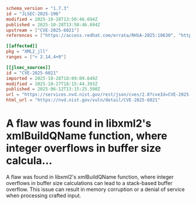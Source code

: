 ```toml
schema_version = "1.7.3"
id = "JLSEC-2025-196"
modified = 2025-10-28T13:50:46.694Z
published = 2025-10-28T13:50:46.694Z
upstream = ["CVE-2025-6021"]
references = ["https://access.redhat.com/errata/RHSA-2025:10630", "https://access.redhat.com/errata/RHSA-2025:10698", "https://access.redhat.com/errata/RHSA-2025:10699", "https://access.redhat.com/errata/RHSA-2025:11580", "https://access.redhat.com/errata/RHSA-2025:12098", "https://access.redhat.com/errata/RHSA-2025:12099", "https://access.redhat.com/errata/RHSA-2025:12199", "https://access.redhat.com/errata/RHSA-2025:12237", "https://access.redhat.com/errata/RHSA-2025:12239", "https://access.redhat.com/errata/RHSA-2025:12240", "https://access.redhat.com/errata/RHSA-2025:12241", "https://access.redhat.com/errata/RHSA-2025:13267", "https://access.redhat.com/errata/RHSA-2025:13289", "https://access.redhat.com/errata/RHSA-2025:13325", "https://access.redhat.com/errata/RHSA-2025:13335", "https://access.redhat.com/errata/RHSA-2025:13336", "https://access.redhat.com/errata/RHSA-2025:14059", "https://access.redhat.com/errata/RHSA-2025:14396", "https://access.redhat.com/errata/RHSA-2025:15308", "https://access.redhat.com/errata/RHSA-2025:15672", "https://access.redhat.com/errata/RHSA-2025:19020", "https://access.redhat.com/security/cve/CVE-2025-6021", "https://bugzilla.redhat.com/show_bug.cgi?id=2372406", "https://gitlab.gnome.org/GNOME/libxml2/-/issues/926"]

[[affected]]
pkg = "XML2_jll"
ranges = ["< 2.14.4+0"]

[[jlsec_sources]]
id = "CVE-2025-6021"
imported = 2025-10-28T18:09:09.649Z
modified = 2025-10-27T18:15:44.393Z
published = 2025-06-12T13:15:25.590Z
url = "https://services.nvd.nist.gov/rest/json/cves/2.0?cveId=CVE-2025-6021"
html_url = "https://nvd.nist.gov/vuln/detail/CVE-2025-6021"
```

# A flaw was found in libxml2's xmlBuildQName function, where integer overflows in buffer size calcula...

A flaw was found in libxml2's xmlBuildQName function, where integer overflows in buffer size calculations can lead to a stack-based buffer overflow. This issue can result in memory corruption or a denial of service when processing crafted input.


